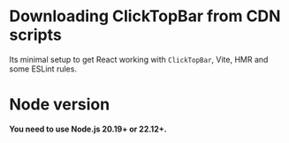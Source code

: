 # Downloading ClickTopBar from CDN scripts

Its minimal setup to get React working with `ClickTopBar`, Vite, HMR and some ESLint rules.

# Node version

<b>You need to use Node.js 20.19+ or 22.12+.</b>
